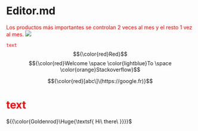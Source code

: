 # Editor.md
<span style="color:red">Los productos más importantes se controlan 2 veces al mes y el resto 1 vez al mes.</span>
![](https://pandao.github.io/editor.md/images/logos/editormd-logo-180x180.png)

<code style="color : red">text</code>
$${\color{red}Red}$$
$${\color{red}Welcome \space \color{lightblue}To \space \color{orange}Stackoverflow}$$


$${\color{red}[abc\]\(https://google.fr)}$$
<h1 style="color: red">text</h1>




${{\color{Goldenrod}\Huge{\textsf{  Hi\ there\ \}}}}\$
